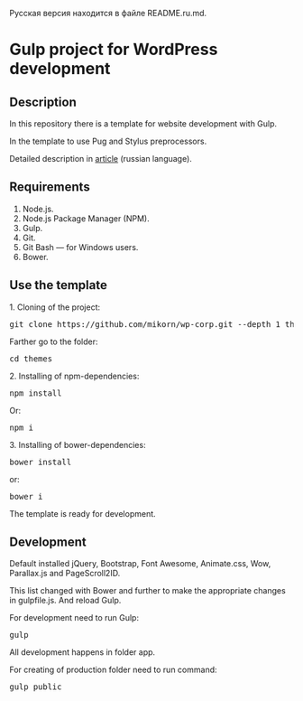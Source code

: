 <p>Русская версия находится в файле README.ru.md.</p>
<h1>Gulp project for WordPress development</h1>
<h2>Description</h2>
<p>In this repository there is a template for website development with Gulp.</p>
<p>In the template to use Pug and Stylus preprocessors.</p>
<p>Detailed description in <a href="https://webmikorn.ru/articles/opyit-sborki-proekta-gulp/">article</a> (russian language).</p>
<h2>Requirements</h2>
<ol>
  <li>Node.js.</li>
  <li>Node.js Package Manager (NPM).</li>
  <li>Gulp.</li>
  <li>Git.</li>
  <li>Git Bash &mdash; for Windows users.</li>
  <li>Bower.</li>
</ol>
<h2>Use the template</h2>
<p>1. Cloning of the project:</p>
<pre>git clone https://github.com/mikorn/wp-corp.git --depth 1 themes</pre>
<p>Farther go to the folder:</p>
<pre>cd themes</pre>
<p>2. Installing of npm-dependencies:</p>
<pre>npm install</pre>
<p>Or:</p>
<pre>npm i</pre>
<p>3. Installing of bower-dependencies:</p>
<pre>bower install</pre>
<p>or:</p>
<pre>bower i</pre>
<p>The template is ready for development.</p>
<h2>Development</h2>
<p>Default installed jQuery, Bootstrap, Font Awesome, Animate.css, Wow, Parallax.js and PageScroll2ID.</p>
<p>This list changed with Bower and further to make the appropriate changes in gulpfile.js. And reload Gulp.</p>
<p>For development need to run Gulp:</p>
<pre>gulp</pre>
<p>All development happens in folder app.</p>
<p>For creating of production folder need to run command:</p>
<pre>gulp public</p>
